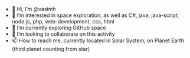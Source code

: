 - 👋 Hi, I’m @vasimh
- 👀 I’m interested in space exploration, as well as C#, java, java-script, node.js, php, web-development, css, html
- 🌱 I’m currently exploring GitHub space
- 💞️ I’m looking to collaborate on this activity
- 📫 How to reach me, currently located in Solar System, on Planet Earth (third planet counting from star)

<!---
vasimh/vasimh is a ✨ special ✨ repository because its `README.md` (this file) appears on your GitHub profile.
You can click the Preview link to take a look at your changes.
--->
